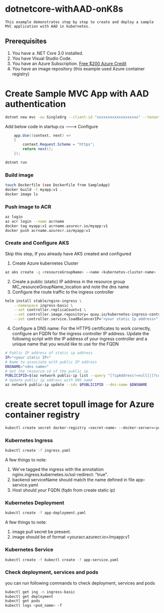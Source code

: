 # dotnetcore-withAAD-onK8s

    This example demonstrates step by step to create and deploy a sample MVC application with AAD in kubernetes.

## Prerequisites

1. You have a .NET Core 3.0 installed.
2. You have Visual Studio Code.
3. You have an Azure Subscription. [Free $200 Azure Credit](https://azure.microsoft.com/free)
4. You have an image repository (this example used Azure container registry)

# Create Sample MVC App with AAD authentication
```sh
dotnet new mvc -au SingleOrg --client-id "xxxxxxxxxxxxxxxxxxx" --tenant-id "xxxxxxxxxxxxxxxxxxxxxxxx" --domain "xxxxxxxx"
```
Add below code in startup.cs ---> Configure

```csharp
    app.Use((context, next) =>
    {
        context.Request.Scheme = "https";
        return next();
    });
```
```sh
dotnet run
```

### Build image

```sh
touch Dockerfile (see DockerFile from SampleApp)
docker build -t myapp:v1 .
docker image ls
```

### Push image to ACR
```sh
az login
az acr login --name acrname
docker tag myapp:v1 acrname.azurecr.io/myapp:v1
docker push acrname.azurecr.io/myapp:v1
```

### Create and Configure AKS
Skip this step, If you already have AKS created and configured
1. Create Azure kubernetes Cluster
```sh
az aks create -g <resourceGroupName> --name <kubernetes-cluster-name>  --service-principal <servicePrincipalId> --client-secret <clientSecret>
```
2. Create a public (static) IP address in the resource group MC_resourceGroupName_location and note the dns name
3. Configure the route traffic to the ingress controller
```sh
helm install stable/nginx-ingress \
    --namespace ingress-basic \
    --set controller.replicaCount=1 \
	--set controller.image.repository= quay.io/kubernetes-ingress-controller/nginx-ingress-controller  \
    --set controller.service.loadBalancerIP="<your static Ip address>"
```
4. Configure a DNS name: For the HTTPS certificates to work correctly, configure an FQDN for the ingress controller IP address. Update the following script with the IP address of your ingress controller and a unique name that you would like to use for the FQDN
```sh
# Public IP address of static ip address
IP="<your static IP>"
# Name to associate with public IP address
DNSNAME="<dns name>"
# Get the resource-id of the public ip
PUBLICIPID=$(az network public-ip list --query "[?ipAddress!=null]|[?contains(ipAddress, '$IP')].[id]" --output tsv)
# Update public ip address with DNS name
az network public-ip update --ids $PUBLICIPID --dns-name $DNSNAME
```

# create secret topull image for Azure container registry
```sh
kubectl create secret docker-registry <secret-name> --docker-server=<youracr.azurecr.io> --docker-username=<acrusername> --docker-password=<acr-password> --docker-email=<youremailaddress>
```

### Kubernetes Ingress
```sh
kubectl create -f ingress.yaml
```
A few things to note:
1. We've tagged the ingress with the annotation nginx.ingress.kubernetes.io/ssl-redirect: "true".
2. backend serviceName should match the name defined in file app-service.yaml
3. Host should your FQDN (fqdn from create static ip)

### Kubernetes Deployment
```sh
kubectl create -f app-deployment.yaml
```
A few things to note:
1. image pull secret be present.
2. image should be of format <youracr.azurecr.io>/myapp:v1 

### Kubernetes Service

```sh
kubectl create -f kubectl create -f app-service.yaml
```
### Check deployment, services and pods

you can run following commands to check deployment, services and pods
```sh
kubectl get ing -n ingress-basic
kubectl get deployment
kubectl get pods
kubectl logs <pod_name> -f
```